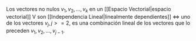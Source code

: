 Los vectores no nulos $v_1,v_2,...,v_k$ en un [[Espacio Vectorial|espacio vectorial]] V son [[Independencia Lineal|linealmente dependientes]] ⇔
uno de los vectores $v_j, j >= 2$, es una combinación lineal de los vectores que lo preceden $v_1,v_2,...,v_{j-1}$.